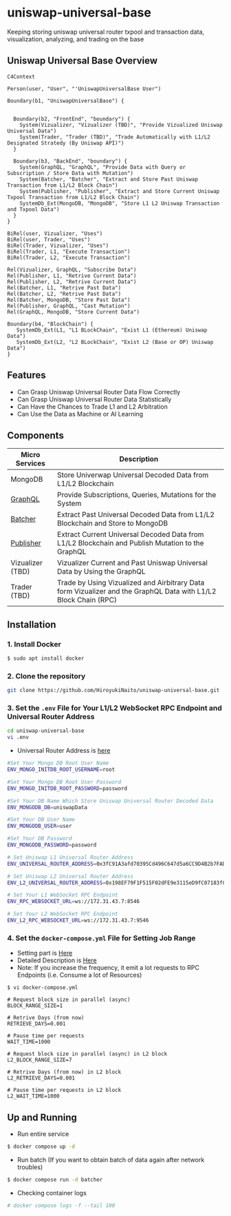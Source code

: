 # uniswap-universal-base
Keeping storing uniswap universal router txpool and transaction data, visualization, analyzing, and trading on the base


## Uniswap Universal Base Overview
```mermaid
C4Context

Person(user, "User", "'UniswapUniversalBase User")

Boundary(b1, "UniswapUniversalBase") {
  

  Boundary(b2, "FrontEnd", "boundary") {
    System(Vizualizer, "Vizualizer (TBD)", "Provide Vizualized Uniswap Universal Data")
    System(Trader, "Trader (TBD)", "Trade Automatically with L1/L2 Designated Stratedy (By Uniswap API)")
  }

  Boundary(b3, "BackEnd", "boundary") {
    System(GraphQL, "GraphQL", "Provide Data with Query or Subscription / Store Data with Mutation")
    System(Batcher, "Batcher", "Extract and Store Past Uniswap Transaction from L1/L2 Block Chain")
    System(Publisher, "Publisher", "Extract and Store Current Uniswap Txpool Transaction from L1/L2 Block Chain")
    SystemDb_Ext(MongoDB, "MongoDB", "Store L1 L2 Uniswap Transaction and Txpool Data")
  }
}

BiRel(user, Vizualizer, "Uses")
BiRel(user, Trader, "Uses")
BiRel(Trader, Vizualizer, "Uses")
BiRel(Trader, L1, "Execute Transaction")
BiRel(Trader, L2, "Execute Transaction")

Rel(Vizualizer, GraphQL, "Subscribe Data")
Rel(Publisher, L1, "Retrive Current Data")
Rel(Publisher, L2, "Retrive Current Data")
Rel(Batcher, L1, "Retrive Past Data")
Rel(Batcher, L2, "Retrive Past Data")
Rel(Batcher, MongoDB, "Store Past Data")
Rel(Publisher, GraphQL, "Cast Mutation")
Rel(GraphQL, MongoDB, "Store Current Data")

Boundary(b4, "BlockChain") {
   SystemDb_Ext(L1, "L1 BLockChain", "Exist L1 (Ethereum) Uniswap Data")
   SystemDb_Ext(L2, "L2 BLockChain", "Exist L2 (Base or OP) Uniswap Data")
}

```

## Features
- Can Grasp Uniswap Universal Router Data Flow Correctly
- Can Grasp Uniswap Universal Router Data Statistically
- Can Have the Chances to Trade L1 and L2 Arbitration
- Can Use the Data as Machine or AI Learning

## Components

| Micro Services | Description  | 
| --- | --- | 
| MongoDB | Store Univerwap Universal Decoded Data from L1/L2 Blockchain | 
| [GraphQL](https://github.com/HiroyukiNaito/uniswap-universal-graphql) | Provide Subscriptions, Queries, Mutations for the System | 
| [Batcher](https://github.com/HiroyukiNaito/uniswap-universal-batcher) | Extract Past Universal Decoded Data from L1/L2 Blockchain and Store to MongoDB | 
| [Publisher](https://github.com/HiroyukiNaito/uniswap-universal-publisher) | Extract Current Universal Decoded Data from L1/L2 Blockchain and Publish Mutation to the GraphQL | 
| Vizualizer (TBD) | Vizualizer Current and Past Uniswap Universal Data by Using the GraphQL | 
| Trader (TBD) | Trade by Using Vizualized and Airbitrary Data form Vizualizer and the GraphQL Data with L1/L2 Block Chain (RPC)  | 

## Installation

### 1. Install Docker
```bash
$ sudo apt install docker
```

### 2. Clone the repository

```bash
git clone https://github.com/HiroyukiNaito/uniswap-universal-base.git
```

### 3. Set the `.env` File for Your L1/L2 WebSocket RPC Endpoint and Universal Router Address

```bash
cd uniswap-universal-base
vi .env
```

- Universal Router Address is [here](https://docs.uniswap.org/contracts/v3/reference/deployments)

```bash
#Set Your Mongo DB Root User Name
ENV_MONGO_INITDB_ROOT_USERNAME=root

#Set Your Mongo DB Root User Password
ENV_MONGO_INITDB_ROOT_PASSWORD=password

#Set Your DB Name Which Store Uniswap Universal Router Decoded Data
ENV_MONGODB_DB=uniswapData

#Set Your DB User Name
ENV_MONGODB_USER=user

#Set Your DB Password
ENV_MONGODB_PASSWORD=password

# Set Uniswap L1 Universal Router Address
ENV_UNIVERSAL_ROUTER_ADDRESS=0x3fC91A3afd70395Cd496C647d5a6CC9D4B2b7FAD

# Set Uniswap L2 Universal Router Address
ENV_L2_UNIVERSAL_ROUTER_ADDRESS=0x198EF79F1F515F02dFE9e3115eD9fC07183f02fC

# Set Your L1 WebSocket RPC Endpoint 
ENV_RPC_WEBSOCKET_URL=ws://172.31.43.7:8546

# Set Your L2 WebSocket RPC Endpoint 
ENV_L2_RPC_WEBSOCKET_URL=ws://172.31.43.7:9546
```

### 4. Set the `docker-compose.yml` File for Setting Job Range

- Setting part is [Here](https://github.com/HiroyukiNaito/uniswap-universal-base/blob/main/docker-compose.yml#L74)
- Detailed Description is [Here](https://github.com/HiroyukiNaito/uniswap-universal-batcher)
- Note: If you increase the frequency, it emit a lot requests to RPC Endpoints (i.e. Consume a lot of Resources)

```
$ vi docker-compose.yml
```
```
# Request block size in parallel (async)
BLOCK_RANGE_SIZE=1

# Retrive Days (from now)
RETRIEVE_DAYS=0.001

# Pause time per requests
WAIT_TIME=1000

# Request block size in parallel (async) in L2 block
L2_BLOCK_RANGE_SIZE=7

# Retrive Days (from now) in L2 block
L2_RETRIEVE_DAYS=0.001

# Pause time per requests in L2 block
L2_WAIT_TIME=1000
```

## Up and Running
- Run entire service 
```bash
$ docker compose up -d
```

- Run batch (If you want to obtain batch of data again after network troubles)
```bash
$ docker compose run -d batcher
```

- Checking container logs
```bash
# docker compose logs -f --tail 100
```


